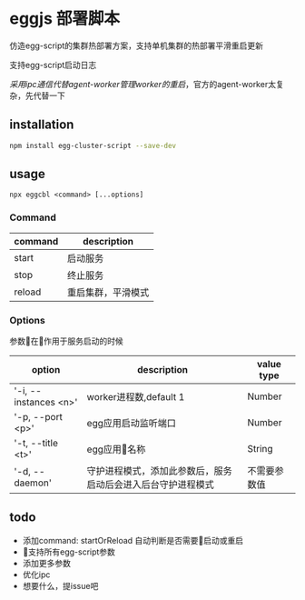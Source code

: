 # eggjs 部署脚本
仿造egg-script的集群热部署方案，支持单机集群的热部署平滑重启更新

支持egg-script启动日志

*采用ipc通信代替agent-worker管理worker的重启*，官方的agent-worker太复杂，先代替一下

## installation
```bash
npm install egg-cluster-script --save-dev
```

## usage
```
npx eggcbl <command> [...options]
```

### Command
command|description
-------|-----------
start|启动服务
stop|终止服务
reload|重启集群，平滑模式

### Options
参数在作用于服务启动的时候

option|description|value type
------|-----------|-----
'-i,  --instances \<n\>'|worker进程数,default 1|Number
'-p,  --port \<p\>'|egg应用启动监听端口|Number
'-t,  --title \<t\>'|egg应用名称|String
'-d,  --daemon'|守护进程模式，添加此参数后，服务启动后会进入后台守护进程模式|不需要参数值

## todo
- 添加command: startOrReload 自动判断是否需要启动或重启
- 支持所有egg-script参数
- 添加更多参数
- 优化ipc
- 想要什么，提issue吧
